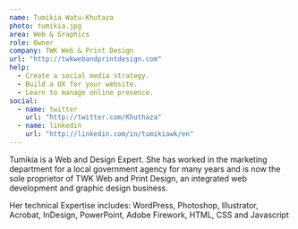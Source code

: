 ```yaml
---
name: Tumikia Watu-Khutaza
photo: tumikia.jpg
area: Web & Graphics
role: Owner
company: TWK Web & Print Design
url: "http://twkwebandprintdesign.com"
help:
  - Create a social media strategy.
  - Build a UX for your website.
  - Learn to manage online presence.
social:
  - name: twitter
    url: "http://twitter.com/Khuthaza"
  - name: linkedin
    url: "http://linkedin.com/in/tumikiawk/en"
---
```

Tumikia is a Web and Design Expert. She has worked in the marketing department for a local government agency for many years and is now the sole proprietor of TWK Web and Print Design, an integrated web development and graphic design business.

Her technical Expertise includes: WordPress, Photoshop, Illustrator, Acrobat, InDesign, PowerPoint, Adobe Firework, HTML, CSS and Javascript
